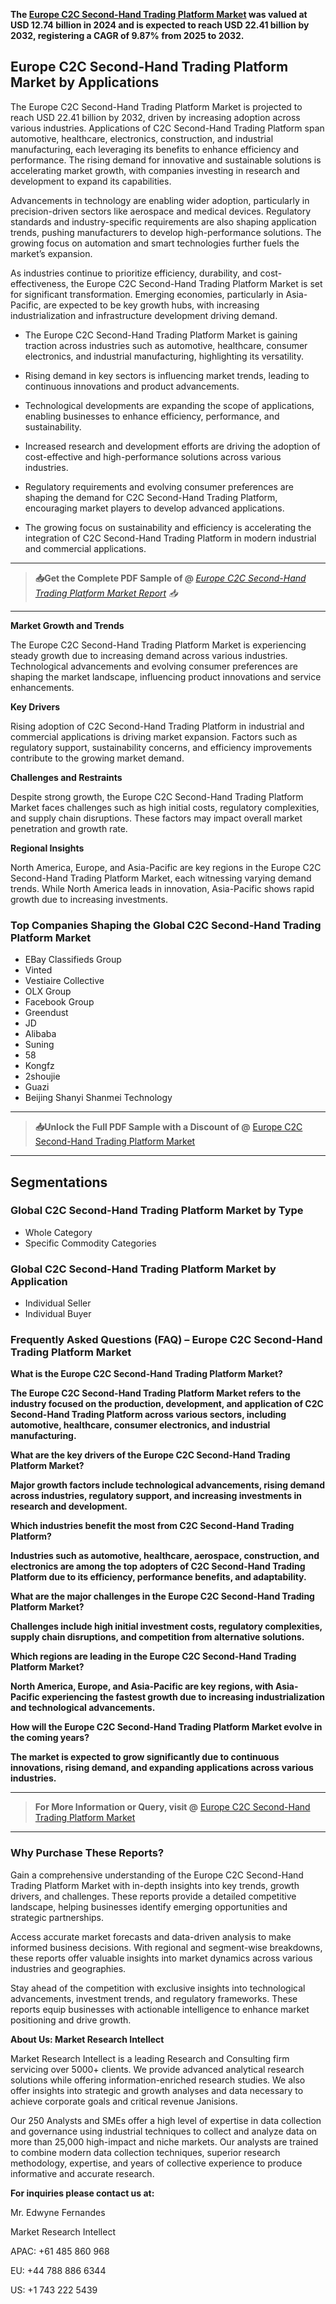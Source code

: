 <p><strong>The <a href="https://www.marketresearchintellect.com/download-sample/?rid=1036776&amp;utm_source=Pulse-April-Europe&amp;utm_medium=852">Europe C2C Second-Hand Trading Platform Market</a> was valued at USD 12.74 billion in 2024 and is expected to reach USD 22.41 billion by 2032, registering a CAGR of 9.87% from 2025 to 2032.</strong></p><h2>Europe C2C Second-Hand Trading Platform Market by Applications&nbsp;</h2><p><p>The Europe C2C Second-Hand Trading Platform Market is projected to reach USD 22.41 billion by 2032, driven by increasing adoption across various industries. Applications of C2C Second-Hand Trading Platform span automotive, healthcare, electronics, construction, and industrial manufacturing, each leveraging its benefits to enhance efficiency and performance. The rising demand for innovative and sustainable solutions is accelerating market growth, with companies investing in research and development to expand its capabilities.</p><p>Advancements in technology are enabling wider adoption, particularly in precision-driven sectors like aerospace and medical devices. Regulatory standards and industry-specific requirements are also shaping application trends, pushing manufacturers to develop high-performance solutions. The growing focus on automation and smart technologies further fuels the market&rsquo;s expansion.</p><p>As industries continue to prioritize efficiency, durability, and cost-effectiveness, the Europe C2C Second-Hand Trading Platform Market is set for significant transformation. Emerging economies, particularly in Asia-Pacific, are expected to be key growth hubs, with increasing industrialization and infrastructure development driving demand.</p></p><ul><li><p>The Europe C2C Second-Hand Trading Platform Market is gaining traction across industries such as automotive, healthcare, consumer electronics, and industrial manufacturing, highlighting its versatility.</p></li><li><p>Rising demand in key sectors is influencing market trends, leading to continuous innovations and product advancements.</p></li><li><p>Technological developments are expanding the scope of applications, enabling businesses to enhance efficiency, performance, and sustainability.</p></li><li><p>Increased research and development efforts are driving the adoption of cost-effective and high-performance solutions across various industries.</p></li><li><p>Regulatory requirements and evolving consumer preferences are shaping the demand for C2C Second-Hand Trading Platform, encouraging market players to develop advanced applications.</p></li><li><p>The growing focus on sustainability and efficiency is accelerating the integration of C2C Second-Hand Trading Platform in modern industrial and commercial applications.</p></li></ul><hr /><blockquote><p><strong><span class="font-[700]">📥Get the Complete PDF Sample of @ </span></strong><em><span class="font-[700]"><a href="https://www.marketresearchintellect.com/download-sample/?rid=1036776&amp;utm_source=Pulse-April-Europe&amp;utm_medium=852" target="_blank" data-tracking-control-name="article-ssr-frontend-pulse_little-text-block" data-tracking-will-navigate="" data-test-link="">Europe C2C Second-Hand Trading Platform Market Report</a>&nbsp;📥</span></em></p></blockquote><hr /><p class="" data-start="77" data-end="360"><strong data-start="77" data-end="105">Market Growth and Trends</strong></p><p class="" data-start="77" data-end="360">The Europe C2C Second-Hand Trading Platform Market is experiencing steady growth due to increasing demand across various industries. Technological advancements and evolving consumer preferences are shaping the market landscape, influencing product innovations and service enhancements.</p><p class="" data-start="362" data-end="606"><strong data-start="362" data-end="377">Key Drivers</strong></p><p class="" data-start="362" data-end="606">Rising adoption of C2C Second-Hand Trading Platform in industrial and commercial applications is driving market expansion. Factors such as regulatory support, sustainability concerns, and efficiency improvements contribute to the growing market demand.</p><p class="" data-start="608" data-end="849"><strong data-start="608" data-end="637">Challenges and Restraints</strong></p><p class="" data-start="608" data-end="849">Despite strong growth, the Europe C2C Second-Hand Trading Platform Market faces challenges such as high initial costs, regulatory complexities, and supply chain disruptions. These factors may impact overall market penetration and growth rate.</p><p class="" data-start="851" data-end="1095"><strong data-start="851" data-end="872">Regional Insights</strong></p><p class="" data-start="851" data-end="1095">North America, Europe, and Asia-Pacific are key regions in the Europe C2C Second-Hand Trading Platform Market, each witnessing varying demand trends. While North America leads in innovation, Asia-Pacific shows rapid growth due to increasing investments.</p><p><h3>Top Companies Shaping the Global C2C Second-Hand Trading Platform Market </h3><ul><li>EBay Classifieds Group</li><li>Vinted</li><li>Vestiaire Collective</li><li>OLX Group</li><li>Facebook Group</li><li>Greendust</li><li>JD</li><li>Alibaba</li><li>Suning</li><li>58</li><li>Kongfz</li><li>2shoujie</li><li>Guazi</li><li>Beijing Shanyi Shanmei Technology</li></ul></p><hr /><blockquote><p><strong>📥Unlock the Full PDF Sample with a Discount of @</strong> <a href="https://www.marketresearchintellect.com/ask-for-discount/?rid=1036776&amp;utm_source=Pulse-April-Europe&amp;utm_medium=852">Europe C2C Second-Hand Trading Platform Market</a></p></blockquote><hr /><p><h2>Segmentations</h2><h3>Global C2C Second-Hand Trading Platform Market by Type</h3><ul><li>Whole Category</li><li>Specific Commodity Categories</li></ul><h3>Global C2C Second-Hand Trading Platform Market by Application</h3><ul><li>Individual Seller</li><li>Individual Buyer</li></ul></p><h3><strong>Frequently Asked Questions (FAQ) &ndash; Europe C2C Second-Hand Trading Platform Market</strong></h3><p><strong>What is the Europe C2C Second-Hand Trading Platform Market?</strong></p><p><strong>The Europe C2C Second-Hand Trading Platform Market refers to the industry focused on the production, development, and application of C2C Second-Hand Trading Platform across various sectors, including automotive, healthcare, consumer electronics, and industrial manufacturing.</strong></p><p><strong>What are the key drivers of the Europe C2C Second-Hand Trading Platform Market?</strong></p><p><strong>Major growth factors include technological advancements, rising demand across industries, regulatory support, and increasing investments in research and development.</strong></p><p><strong>Which industries benefit the most from C2C Second-Hand Trading Platform?</strong></p><p><strong>Industries such as automotive, healthcare, aerospace, construction, and electronics are among the top adopters of C2C Second-Hand Trading Platform due to its efficiency, performance benefits, and adaptability.</strong></p><p><strong>What are the major challenges in the Europe C2C Second-Hand Trading Platform Market?</strong></p><p><strong>Challenges include high initial investment costs, regulatory complexities, supply chain disruptions, and competition from alternative solutions.</strong></p><p><strong>Which regions are leading in the Europe C2C Second-Hand Trading Platform Market?</strong></p><p><strong>North America, Europe, and Asia-Pacific are key regions, with Asia-Pacific experiencing the fastest growth due to increasing industrialization and technological advancements.</strong></p><p><strong>How will the Europe C2C Second-Hand Trading Platform Market evolve in the coming years?</strong></p><p><strong>The market is expected to grow significantly due to continuous innovations, rising demand, and expanding applications across various industries.</strong></p><hr /><blockquote><p><span class="font-[700]"><strong>For More Information or Query, visit&nbsp;@</strong>&nbsp;</span><span class="font-[700]"><a href="https://www.marketresearchintellect.com/product/c2c-second-hand-trading-platform-market/?utm_source=Linkedin&utm_medium=852" target="_blank" data-tracking-control-name="article-ssr-frontend-pulse_little-text-block" data-tracking-will-navigate="" data-test-link="">Europe C2C Second-Hand Trading Platform Market</a></span></p></blockquote><hr /><h3><strong data-start="0" data-end="31">Why Purchase These Reports?</strong></h3><p class="" data-start="35" data-end="297">Gain a comprehensive understanding of the Europe C2C Second-Hand Trading Platform Market with in-depth insights into key trends, growth drivers, and challenges. These reports provide a detailed competitive landscape, helping businesses identify emerging opportunities and strategic partnerships.</p><p class="" data-start="299" data-end="540">Access accurate market forecasts and data-driven analysis to make informed business decisions. With regional and segment-wise breakdowns, these reports offer valuable insights into market dynamics across various industries and geographies.</p><p class="" data-start="542" data-end="784">Stay ahead of the competition with exclusive insights into technological advancements, investment trends, and regulatory frameworks. These reports equip businesses with actionable intelligence to enhance market positioning and drive growth.</p><p><strong><span class="font-[700]">About Us: Market Research Intellect</span></strong></p><p><span class="">Market Research Intellect is a leading Research and Consulting firm servicing over 5000+ clients. We provide advanced analytical research solutions while offering information-enriched research studies.&nbsp;</span>We also offer insights into strategic and growth analyses and data necessary to achieve corporate goals and critical revenue Janisions.</p><p><span class="">Our 250 Analysts and SMEs offer a high level of expertise in data collection and governance using industrial techniques to collect and analyze data on more than 25,000 high-impact and niche markets. Our analysts are trained to combine modern data collection techniques, superior research methodology, expertise, and years of collective experience to produce informative and accurate research.</span></p><p><strong>For inquiries please contact us at:</strong></p><p>Mr. Edwyne Fernandes</p><p>Market Research Intellect</p><p>APAC: +61 485 860 968</p><p>EU: +44 788 886 6344</p><p>US: +1 743 222 5439</p>